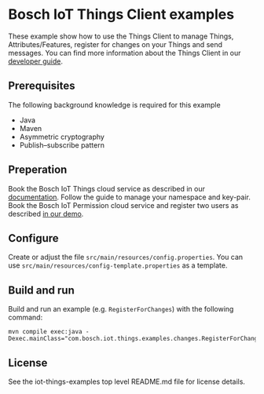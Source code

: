 # Bosch IoT Things Client examples

These example show how to use the Things Client to manage Things, Attributes/Features, register for changes on your Things and send messages.
You can find more information about the Things Client in our [developer guide](https://docs-staging.bosch-iot-suite.com/things/dev-guide/java-api/).

## Prerequisites

The following background knowledge is required for this example
- Java
- Maven
- Asymmetric cryptography
- Publish–subscribe pattern

## Preperation

Book the Bosch IoT Things cloud service as described in our [documentation](https://docs.bosch-iot-suite.com/things/getting-started/booking/). Follow the guide to manage your namespace and key-pair.\
Book the Bosch IoT Permission cloud service and register two users as described [in our demo](https://docs.bosch-iot-suite.com/things/examples-demo/createuser/).


## Configure

Create or adjust the file `src/main/resources/config.properties`. You can use `src/main/resources/config-template.properties` as a template.



## Build and run

Build and run an example (e.g. `RegisterForChanges`) with the following command:
```
mvn compile exec:java -Dexec.mainClass="com.bosch.iot.things.examples.changes.RegisterForChanges"
```


## License

See the iot-things-examples top level README.md file for license details.
